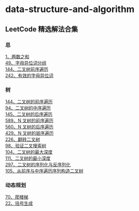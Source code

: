 # data-structure-and-algorithm

## LeetCode 精选解法合集

### 总

[1、两数之和](./leet-code/1、两数之和.md)<br/>
[49、字母异位词分组](./leet-code/49、字母异位词分组.md)<br/>
[144、二叉树前序遍历](./leet-code/144、二叉树前序遍历.md)<br/>
[242、有效的字母异位词](./leet-code/242、有效的字母异位词.md)<br/>

### 树

[144、二叉树的前序遍历](./leet-code/144、二叉树前序遍历.md)<br/>
[94、二叉树的中序遍历](./leet-code/94、二叉树的中序遍历.md)<br/>
[145、二叉树的后序遍历](./leet-code/145、二叉树的后序遍历.md)<br/>
[589、N 叉树的前序遍历](./leet-code/589、N叉树的前序遍历.md)<br/>
[560、N 叉树的后序遍历](./leet-code/560、N叉树的后序遍历.md)<br/>
[429、N 叉树的层序遍历](./leet-code/429、N叉树的层序遍历.md)<br/>
[226、翻转二叉树](./leet-code/226、翻转二叉树.md)<br/>
[98、验证二叉搜索树](./leet-code/98、验证二叉搜索树.md)<br/>
[104、二叉树的最大深度](./leet-code/104、二叉树的最大深度.md)<br/>
[111、二叉树的最小深度](./leet-code/111、二叉树的最小深度.md)<br/>
[297、二叉树的序列化与反序列化](./leet-code/297、二叉树的序列化与反序列化.md)<br/>
[105、从前序与中序遍历序列构造二叉树](./leet-code/105、从前序与中序遍历序列构造二叉树.md)<br/>

### 动态规划

[70、爬楼梯](./leet-code/70、爬楼梯.md)<br/>
[22、括号生成](./leet-code/22、括号生成.md)<br/>
